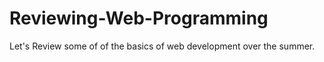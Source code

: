 # Reviewing-Web-Programming
Let's Review some of of the basics of web development over the summer. 

